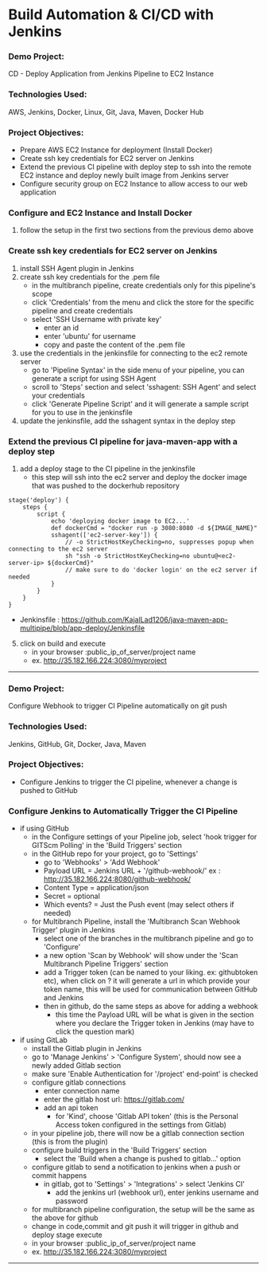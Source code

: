 # Build Automation & CI/CD with Jenkins

### Demo Project:
CD - Deploy Application from Jenkins Pipeline to EC2 Instance

### Technologies Used:
AWS, Jenkins, Docker, Linux, Git, Java, Maven, Docker Hub

### Project Objectives:
- Prepare AWS EC2 Instance for deployment (Install Docker)
- Create ssh key credentials for EC2 server on Jenkins
- Extend the previous CI pipeline with deploy step to ssh into the remote EC2 instance and deploy newly built image from Jenkins server
- Configure security group on EC2 Instance to allow access to our web application

### Configure and EC2 Instance and Install Docker
1. follow the setup in the first two sections from the previous demo above

### Create ssh key credentials for EC2 server on Jenkins
1. install SSH Agent plugin in Jenkins
2. create ssh key credentials for the .pem file
    - in the multibranch pipeline, create credentials only for this pipeline's scope
    - click 'Credentials' from the menu and click the store for the specific pipeline and create credentials
    - select 'SSH Username with private key'
        - enter an id
        - enter 'ubuntu' for username
        - copy and paste the content of the .pem file
3. use the credentials in the jenkinsfile for connecting to the ec2 remote server
    - go to 'Pipeline Syntax' in the side menu of your pipeline, you can generate a script for using SSH Agent
    - scroll to 'Steps' section and select 'sshagent: SSH Agent' and select your credentials
    - click 'Generate Pipeline Script' and it will generate a sample script for you to use in the jenkinsfile
4. update the jenkinsfile, add the sshagent syntax in the deploy step

### Extend the previous CI pipeline for java-maven-app with a deploy step
1. add a deploy stage to the CI pipeline in the jenkinsfile
    - this step will ssh into the ec2 server and deploy the docker image that was pushed to the dockerhub repository
```
stage('deploy') {
    steps {
        script {
            echo 'deploying docker image to EC2...'
            def dockerCmd = "docker run -p 3080:8080 -d ${IMAGE_NAME}"
            sshagent(['ec2-server-key']) {
                // -o StrictHostKeyChecking=no, suppresses popup when connecting to the ec2 server
                sh "ssh -o StrictHostKeyChecking=no ubuntu@<ec2-server-ip> ${dockerCmd}"
                // make sure to do 'docker login' on the ec2 server if needed
            }
        }
    }
}
```
- Jenkinsfile : https://github.com/KajalLad1206/java-maven-app-multipipe/blob/app-deploy/Jenkinsfile
  
5. click on build and execute 
    - in your browser :public_ip_of_server/project name
    - ex. http://35.182.166.224:3080/myproject

---
### Demo Project:
Configure Webhook to trigger CI Pipeline automatically on git push

### Technologies Used:
Jenkins, GitHub, Git, Docker, Java, Maven

### Project Objectives:
- Configure Jenkins to trigger the CI pipeline, whenever a change is pushed to GitHub
  
### Configure Jenkins to Automatically Trigger the CI Pipeline
-  if using GitHub
    - in the Configure settings of your Pipeline job, select 'hook trigger for GITScm Polling' in the 'Build Triggers' section
    - in the GitHub repo for your project, go to 'Settings'
        - go to 'Webhooks' > 'Add Webhook'
        - Payload URL = Jenkins URL + '/github-webhook/'
                ex : http://35.182.166.224:8080/github-webhook/
        - Content Type = application/json
        - Secret = optional
        - Which events? = Just the Push event (may select others if needed)
    - for Multibranch Pipeline, install the 'Multibranch Scan Webhook Trigger' plugin in Jenkins
        - select one of the branches in the multibranch pipeline and go to 'Configure'
        - a new option 'Scan by Webhook' will show under the 'Scan Multibranch Pipeline Triggers' section
        - add a Trigger token (can be named to your liking. ex: githubtoken etc), when click on ? it will generate a url in which provide your token name, this will be used for communication between GitHub and Jenkins
        - then in github, do the same steps as above for adding a webhook
            - this time the Payload URL will be what is given in the section where you declare the Trigger token in Jenkins (may have to click the question mark)
- if using GitLab
    - install the Gitlab plugin in Jenkins
    - go to 'Manage Jenkins' > 'Configure System', should now see a newly added Gitlab section
    - make sure 'Enable Authentication for '/project' end-point' is checked
    - configure gitlab connections
        - enter connection name
        - enter the gitlab host url: https://gitlab.com/
        - add an api token
            - for 'Kind', choose 'Gitlab API token' (this is the Personal Access token configured in the settings from Gitlab)
    - in your pipeline job, there will now be a gitlab connection section (this is from the plugin)
    - configure build triggers in the 'Build Triggers' section
        - select the 'Build when a change is pushed to gitlab...' option
    - configure gitlab to send a notification to jenkins when a push or commit happens
        - in gitlab, got to 'Settings' > 'Integrations' > select 'Jenkins CI'
            - add the jenkins url (webhook url), enter jenkins username and password
    - for multibranch pipeline configuration, the setup will be the same as the above for github
    - change in code,commit and git push it will trigger in github and deploy stage execute 
    - in your browser :public_ip_of_server/project name
    - ex. http://35.182.166.224:3080/myproject
---









